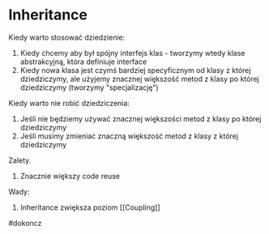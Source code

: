 # Inheritance


Kiedy warto stosować dziedzienie:
1. Kiedy chcemy aby był spójny interfejs klas - tworzymy wtedy klase abstrakcyjną, która definiuje interface
2. Kiedy nowa klasa jest czymś bardziej specyficznym od klasy z której dziedziczymy, ale użyjemy znacznej większość metod z klasy po której dziedziczymy (tworzymy "specjalizację")


Kiedy warto nie robić dziedziczenia:
1. Jeśli nie będziemy używać znacznej większości metod z klasy po której dziedziczymy
2. Jeśli musimy zmieniać znaczną większość metod z klasy z której dziedziczymy

Zalety.
1. Znacznie większy code reuse

Wady:
1. Inheritance zwiększa poziom [[Coupling]]

#dokoncz